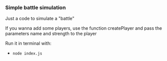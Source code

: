 ### Simple battle simulation

Just a code to simulate a "battle"

If you wanna add some players, use the function createPlayer and pass the parameters name and strength to the player

Run it in terminal with:
+ `node index.js`
